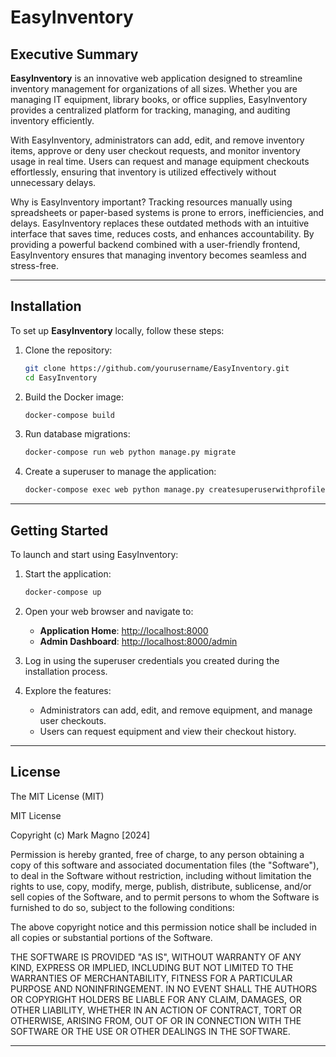 
# **EasyInventory**

## **Executive Summary**
**EasyInventory** is an innovative web application designed to streamline inventory management for organizations of all sizes. Whether you are managing IT equipment, library books, or office supplies, EasyInventory provides a centralized platform for tracking, managing, and auditing inventory efficiently.

With EasyInventory, administrators can add, edit, and remove inventory items, approve or deny user checkout requests, and monitor inventory usage in real time. Users can request and manage equipment checkouts effortlessly, ensuring that inventory is utilized effectively without unnecessary delays.

Why is EasyInventory important? Tracking resources manually using spreadsheets or paper-based systems is prone to errors, inefficiencies, and delays. EasyInventory replaces these outdated methods with an intuitive interface that saves time, reduces costs, and enhances accountability. By providing a powerful backend combined with a user-friendly frontend, EasyInventory ensures that managing inventory becomes seamless and stress-free.

---

## **Installation**

To set up **EasyInventory** locally, follow these steps:

1. Clone the repository:
   ```bash
   git clone https://github.com/yourusername/EasyInventory.git
   cd EasyInventory
   ```

2. Build the Docker image:
   ```bash
   docker-compose build
   ```

3. Run database migrations:
   ```bash
   docker-compose run web python manage.py migrate
   ```

4. Create a superuser to manage the application:
   ```bash
   docker-compose exec web python manage.py createsuperuserwithprofile
   ```

---

## **Getting Started**

To launch and start using EasyInventory:

1. Start the application:
   ```bash
   docker-compose up
   ```

2. Open your web browser and navigate to:
   - **Application Home**: [http://localhost:8000](http://localhost:8000)
   - **Admin Dashboard**: [http://localhost:8000/admin](http://localhost:8000/admin)

3. Log in using the superuser credentials you created during the installation process.

4. Explore the features:
   - Administrators can add, edit, and remove equipment, and manage user checkouts.
   - Users can request equipment and view their checkout history.

---

## **License**

The MIT License (MIT)

MIT License

Copyright (c) Mark Magno [2024]

Permission is hereby granted, free of charge, to any person obtaining a copy
of this software and associated documentation files (the "Software"), to deal
in the Software without restriction, including without limitation the rights
to use, copy, modify, merge, publish, distribute, sublicense, and/or sell
copies of the Software, and to permit persons to whom the Software is
furnished to do so, subject to the following conditions:

The above copyright notice and this permission notice shall be included in all
copies or substantial portions of the Software.

THE SOFTWARE IS PROVIDED "AS IS", WITHOUT WARRANTY OF ANY KIND, EXPRESS OR
IMPLIED, INCLUDING BUT NOT LIMITED TO THE WARRANTIES OF MERCHANTABILITY,
FITNESS FOR A PARTICULAR PURPOSE AND NONINFRINGEMENT. IN NO EVENT SHALL THE
AUTHORS OR COPYRIGHT HOLDERS BE LIABLE FOR ANY CLAIM, DAMAGES, OR OTHER
LIABILITY, WHETHER IN AN ACTION OF CONTRACT, TORT OR OTHERWISE, ARISING FROM,
OUT OF OR IN CONNECTION WITH THE SOFTWARE OR THE USE OR OTHER DEALINGS IN THE
SOFTWARE.

---

